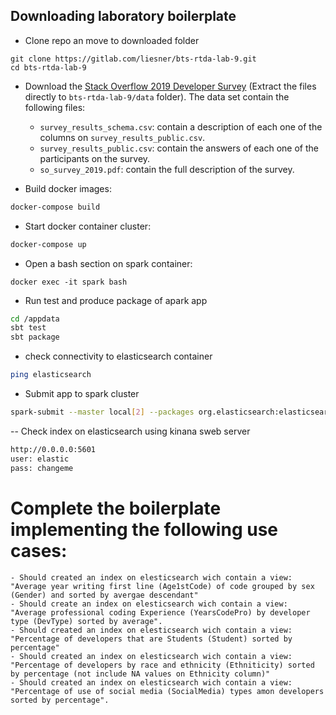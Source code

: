 ## Downloading laboratory boilerplate

- Clone repo an move to downloaded folder
 
```terminal
git clone https://gitlab.com/liesner/bts-rtda-lab-9.git
cd bts-rtda-lab-9
```


- Download the [Stack Overflow 2019 Developer Survey](https://drive.google.com/open?id=1QOmVDpd8hcVYqqUXDXf68UMDWQZP0wQV) (Extract the files directly to ```bts-rtda-lab-9/data``` folder). The data set contain the following files:
    
    - ```survey_results_schema.csv```: contain a description of each one of the columns on ```survey_results_public.csv```.    
    - ```survey_results_public.csv```: contain the answers of each one of the participants on the survey.  
    - ```so_survey_2019.pdf```: contain the full description of the survey.
    
- Build docker images:
```bash
docker-compose build
```

- Start docker container cluster:

```bash
docker-compose up
```

- Open a bash section on spark container:
```
docker exec -it spark bash
```


- Run test and produce package of apark app

```bash
cd /appdata
sbt test
sbt package
```


- check connectivity to  elasticsearch container

```bash
ping elasticsearch
```

- Submit app to spark cluster
```bash
spark-submit --master local[2] --packages org.elasticsearch:elasticsearch-spark-20_2.11:7.1.1 --class Main target/scala-2.11/bts-rtda-lab-9_2.11-1.jar /appdata/data/survey_results_public.csv
```

-- Check index on elasticsearch using kinana sweb server

```bash
http://0.0.0.0:5601
user: elastic
pass: changeme
```


# Complete the boilerplate implementing the following use cases:

    - Should created an index on elesticsearch wich contain a view: "Average year writing first line (Age1stCode) of code grouped by sex (Gender) and sorted by avergae descendant"
    - Should create an index on elesticsearch wich contain a view: "Average professional coding Experience (YearsCodePro) by developer type (DevType) sorted by average".
    - Should created an index on elesticsearch wich contain a view: "Percentage of developers that are Students (Student) sorted by percentage"
    - Should created an index on elesticsearch wich contain a view: "Percentage of developers by race and ethnicity (Ethniticity) sorted by percentage (not include NA values on Ethnicity column)"
    - Should created an index on elesticsearch wich contain a view: "Percentage of use of social media (SocialMedia) types amon developers sorted by percentage".